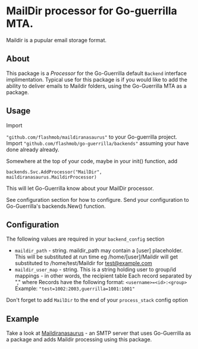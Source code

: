 # MailDir processor for Go-guerrilla MTA.

Maildir is a pupular email storage format.

## About

This package is a _Processor_ for the Go-Guerrilla default `Backend` interface implimentation. Typical use for this
package is if you would like to add the ability to deliver emails to Maildir folders, using the Go-Guerrilla MTA as a package. 

## Usage

Import

 `"github.com/flashmob/maildiranasaurus"` to your Go-guerrilla project. Import `"github.com/flashmob/go-guerrilla/backends"` 
assuming your have done already already.

Somewhere at the top of your code, maybe in your init() function, add

`backends.Svc.AddProcessor("MailDir", maildiranasaurus.MaildirProcessor)`

This will let Go-Guerrilla know about your MailDir processor.

See configuration section for how to configure. Send your configuration to Go-Guerrilla's backends.New() function.


## Configuration

The following values are required in your `backend_config` section

* `maildir_path` - string. maildir_path may contain a [user] placeholder. This will be substituted at run time
eg /home/[user]/Maildir will get substituted to /home/test/Maildir for test@example.com
* `maildir_user_map` - string. This is a string holding user to group/id mappings - in other words, the recipient table
Each record separated by "," where Records have the following format: `<username>=<id>:<group>`<br>
Example: `"test=1002:2003,guerrilla=1001:1001"`

Don't forget to add `MailDir` to the end of your `process_stack` config option
## Example

Take a look at [Maildiranasaurus](https://github.com/flashmob/maildiranasaurus) - an SMTP server that uses Go-Guerrilla as a 
package and adds Maildir processing using this package.


 
